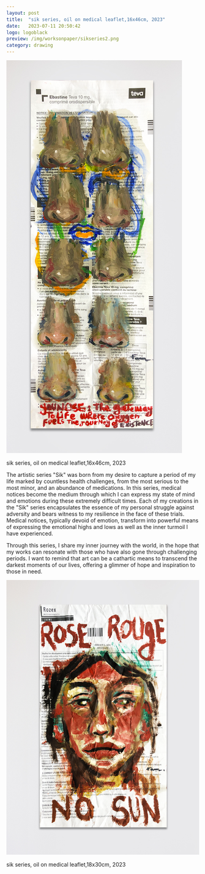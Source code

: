 ```yaml
---
layout: post
title:  "sik series, oil on medical leaflet,16x46cm, 2023"
date:   2023-07-11 20:50:42
logo: logoblack
preview: /img/worksonpaper/sikseries2.png
category: drawing
---
```


![sik](/img/worksonpaper/sikseries2.png) 

sik series, oil on medical leaflet,16x46cm, 2023

The artistic series "Sik" was born from my desire to capture a period of my life marked by countless health challenges, from the most serious to the most minor, and an abundance of medications. In this series, medical notices become the medium through which I can express my state of mind and emotions during these extremely difficult times. Each of my creations in the "Sik" series encapsulates the essence of my personal struggle against adversity and bears witness to my resilience in the face of these trials. Medical notices, typically devoid of emotion, transform into powerful means of expressing the emotional highs and lows as well as the inner turmoil I have experienced.

Through this series, I share my inner journey with the world, in the hope that my works can resonate with those who have also gone through challenging periods. I want to remind that art can be a cathartic means to transcend the darkest moments of our lives, offering a glimmer of hope and inspiration to those in need.

![sik](/img/worksonpaper/sikseries1.png) 

sik series, oil on medical leaflet,18x30cm, 2023


